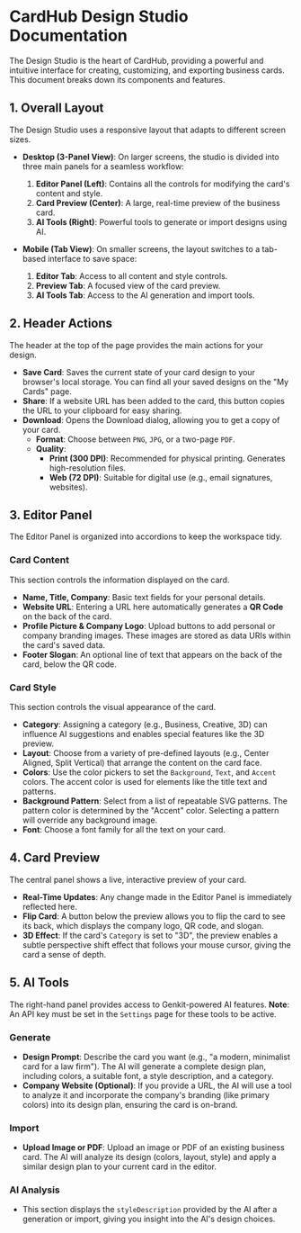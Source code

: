 # CardHub Design Studio Documentation

The Design Studio is the heart of CardHub, providing a powerful and intuitive interface for creating, customizing, and exporting business cards. This document breaks down its components and features.

## 1. Overall Layout

The Design Studio uses a responsive layout that adapts to different screen sizes.

-   **Desktop (3-Panel View)**: On larger screens, the studio is divided into three main panels for a seamless workflow:
    1.  **Editor Panel (Left)**: Contains all the controls for modifying the card's content and style.
    2.  **Card Preview (Center)**: A large, real-time preview of the business card.
    3.  **AI Tools (Right)**: Powerful tools to generate or import designs using AI.

-   **Mobile (Tab View)**: On smaller screens, the layout switches to a tab-based interface to save space:
    1.  **Editor Tab**: Access to all content and style controls.
    2.  **Preview Tab**: A focused view of the card preview.
    3.  **AI Tools Tab**: Access to the AI generation and import tools.

## 2. Header Actions

The header at the top of the page provides the main actions for your design.

-   **Save Card**: Saves the current state of your card design to your browser's local storage. You can find all your saved designs on the "My Cards" page.
-   **Share**: If a website URL has been added to the card, this button copies the URL to your clipboard for easy sharing.
-   **Download**: Opens the Download dialog, allowing you to get a copy of your card.
    -   **Format**: Choose between `PNG`, `JPG`, or a two-page `PDF`.
    -   **Quality**:
        -   **Print (300 DPI)**: Recommended for physical printing. Generates high-resolution files.
        -   **Web (72 DPI)**: Suitable for digital use (e.g., email signatures, websites).

## 3. Editor Panel

The Editor Panel is organized into accordions to keep the workspace tidy.

### Card Content

This section controls the information displayed on the card.

-   **Name, Title, Company**: Basic text fields for your personal details.
-   **Website URL**: Entering a URL here automatically generates a **QR Code** on the back of the card.
-   **Profile Picture & Company Logo**: Upload buttons to add personal or company branding images. These images are stored as data URIs within the card's saved data.
-   **Footer Slogan**: An optional line of text that appears on the back of the card, below the QR code.

### Card Style

This section controls the visual appearance of the card.

-   **Category**: Assigning a category (e.g., Business, Creative, 3D) can influence AI suggestions and enables special features like the 3D preview.
-   **Layout**: Choose from a variety of pre-defined layouts (e.g., Center Aligned, Split Vertical) that arrange the content on the card face.
-   **Colors**: Use the color pickers to set the `Background`, `Text`, and `Accent` colors. The accent color is used for elements like the title text and patterns.
-   **Background Pattern**: Select from a list of repeatable SVG patterns. The pattern color is determined by the "Accent" color. Selecting a pattern will override any background image.
-   **Font**: Choose a font family for all the text on your card.

## 4. Card Preview

The central panel shows a live, interactive preview of your card.

-   **Real-Time Updates**: Any change made in the Editor Panel is immediately reflected here.
-   **Flip Card**: A button below the preview allows you to flip the card to see its back, which displays the company logo, QR code, and slogan.
-   **3D Effect**: If the card's `Category` is set to "3D", the preview enables a subtle perspective shift effect that follows your mouse cursor, giving the card a sense of depth.

## 5. AI Tools

The right-hand panel provides access to Genkit-powered AI features. **Note**: An API key must be set in the `Settings` page for these tools to be active.

### Generate

-   **Design Prompt**: Describe the card you want (e.g., "a modern, minimalist card for a law firm"). The AI will generate a complete design plan, including colors, a suitable font, a style description, and a category.
-   **Company Website (Optional)**: If you provide a URL, the AI will use a tool to analyze it and incorporate the company's branding (like primary colors) into its design plan, ensuring the card is on-brand.

### Import

-   **Upload Image or PDF**: Upload an image or PDF of an existing business card. The AI will analyze its design (colors, layout, style) and apply a similar design plan to your current card in the editor.

### AI Analysis

-   This section displays the `styleDescription` provided by the AI after a generation or import, giving you insight into the AI's design choices.
